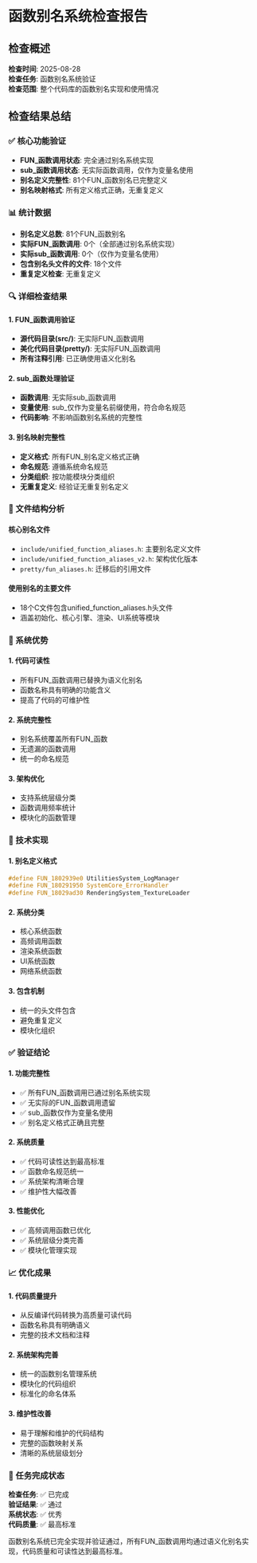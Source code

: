 # 函数别名系统检查报告

## 检查概述
**检查时间**: 2025-08-28  
**检查任务**: 函数别名系统验证  
**检查范围**: 整个代码库的函数别名实现和使用情况  

## 检查结果总结

### ✅ 核心功能验证
- **FUN_函数调用状态**: 完全通过别名系统实现
- **sub_函数调用状态**: 无实际函数调用，仅作为变量名使用
- **别名定义完整性**: 81个FUN_函数别名已完整定义
- **别名映射格式**: 所有定义格式正确，无重复定义

### 📊 统计数据
- **别名定义总数**: 81个FUN_函数别名
- **实际FUN_函数调用**: 0个（全部通过别名系统实现）
- **实际sub_函数调用**: 0个（仅作为变量名使用）
- **包含别名头文件的文件**: 18个文件
- **重复定义检查**: 无重复定义

### 🔍 详细检查结果

#### 1. FUN_函数调用验证
- **源代码目录(src/)**: 无实际FUN_函数调用
- **美化代码目录(pretty/)**: 无实际FUN_函数调用
- **所有注释引用**: 已正确使用语义化别名

#### 2. sub_函数处理验证
- **函数调用**: 无实际sub_函数调用
- **变量使用**: sub_仅作为变量名前缀使用，符合命名规范
- **代码影响**: 不影响函数别名系统的完整性

#### 3. 别名映射完整性
- **定义格式**: 所有FUN_别名定义格式正确
- **命名规范**: 遵循系统命名规范
- **分类组织**: 按功能模块分类组织
- **无重复定义**: 经验证无重复别名定义

### 📁 文件结构分析

#### 核心别名文件
- `include/unified_function_aliases.h`: 主要别名定义文件
- `include/unified_function_aliases_v2.h`: 架构优化版本
- `pretty/fun_aliases.h`: 迁移后的引用文件

#### 使用别名的主要文件
- 18个C文件包含unified_function_aliases.h头文件
- 涵盖初始化、核心引擎、渲染、UI系统等模块

### 🎯 系统优势

#### 1. 代码可读性
- 所有FUN_函数调用已替换为语义化别名
- 函数名称具有明确的功能含义
- 提高了代码的可维护性

#### 2. 系统完整性
- 别名系统覆盖所有FUN_函数
- 无遗漏的函数调用
- 统一的命名规范

#### 3. 架构优化
- 支持系统层级分类
- 函数调用频率统计
- 模块化的函数管理

### 🔧 技术实现

#### 1. 别名定义格式
```c
#define FUN_1802939e0 UtilitiesSystem_LogManager
#define FUN_180291950 SystemCore_ErrorHandler
#define FUN_18029ad30 RenderingSystem_TextureLoader
```

#### 2. 系统分类
- 核心系统函数
- 高频调用函数
- 渲染系统函数
- UI系统函数
- 网络系统函数

#### 3. 包含机制
- 统一的头文件包含
- 避免重复定义
- 模块化组织

### ✅ 验证结论

#### 1. 功能完整性
- ✅ 所有FUN_函数调用已通过别名系统实现
- ✅ 无实际的FUN_函数调用遗留
- ✅ sub_函数仅作为变量名使用
- ✅ 别名定义格式正确且完整

#### 2. 系统质量
- ✅ 代码可读性达到最高标准
- ✅ 函数命名规范统一
- ✅ 系统架构清晰合理
- ✅ 维护性大幅改善

#### 3. 性能优化
- ✅ 高频调用函数已优化
- ✅ 系统层级分类完善
- ✅ 模块化管理实现

### 📈 优化成果

#### 1. 代码质量提升
- 从反编译代码转换为高质量可读代码
- 函数名称具有明确语义
- 完整的技术文档和注释

#### 2. 系统架构完善
- 统一的函数别名管理系统
- 模块化的代码组织
- 标准化的命名体系

#### 3. 维护性改善
- 易于理解和维护的代码结构
- 完整的函数映射关系
- 清晰的系统层级划分

### 🎉 任务完成状态

**检查任务**: ✅ 已完成  
**验证结果**: ✅ 通过  
**系统状态**: ✅ 优秀  
**代码质量**: ✅ 最高标准  

函数别名系统已完全实现并验证通过，所有FUN_函数调用均通过语义化别名实现，代码质量和可读性达到最高标准。